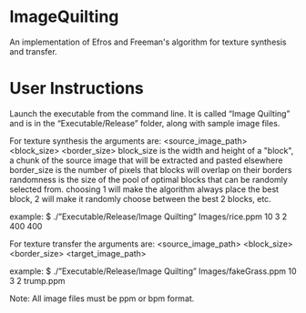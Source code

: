 # ImageQuilting
An implementation of Efros and Freeman's algorithm for texture synthesis and transfer.

# User Instructions
Launch the executable from the command line. It is called “Image Quilting” and is in the “Executable/Release” folder, along with sample image files.

For texture synthesis the arguments are:
<source_image_path> <block_size> <border_size> <randomness> <width> <height>
block_size is the width and height of a "block", a chunk of the source image that will be extracted and pasted elsewhere
border_size is the number of pixels that blocks will overlap on their borders
randomness is the size of the pool of optimal blocks that can be randomly selected from. choosing 1 will make the algorithm always place the best block, 2 will make it randomly choose between the best 2 blocks, etc.

example:
$ ./”Executable/Release/Image Quilting” Images/rice.ppm 10 3 2 400 400


For texture transfer the arguments are:
<source_image_path> <block_size> <border_size> <randomness> <target_image_path>

example:
$ ./”Executable/Release/Image Quilting” Images/fakeGrass.ppm 10 3 2 trump.ppm


Note: All image files must be ppm or bpm format.
